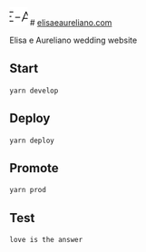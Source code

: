 <img src="https://github.com/auridevil/elisaeaureliano/blob/master/src/images/favicon-32x32.png"/>
# <a href="https://elisaeaureliano.com" target="_blank">elisaeaureliano.com</a>

Elisa e Aureliano wedding website

## Start
    yarn develop

## Deploy
    yarn deploy
    
## Promote
    yarn prod

## Test
    love is the answer
